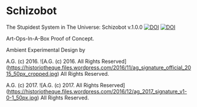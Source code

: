 # Schizobot

The Stupidest System in The Universe: Schizobot v.1.0.0
[![DOI](https://zenodo.org/badge/68600054.svg)](https://zenodo.org/badge/latestdoi/68600054)
[![DOI](https://zenodo.org/badge/68600054.svg)](https://zenodo.org/badge/latestdoi/68600054)


Art-Ops-In-A-Box Proof of Concept.


Ambient Experimental Design by


A.G. (c) 2016. ![A.G. (c) 2016. All Rights Reserved]
(https://historiotheque.files.wordpress.com/2016/11/ag_signature_official_2015_50px_cropped.jpg) All Rights Reserved.


A.G. (c) 2017. ![A.G. (c) 2017. All Rights Reserved]
(https://historiotheque.files.wordpress.com/2016/12/ag_2017_signature_v1-0-1_50px.jpg) All Rights Reserved.

